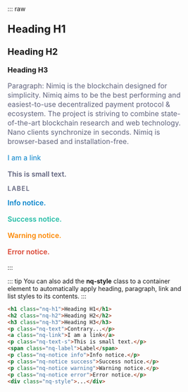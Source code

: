 <style >
  html{font-size:8px}.nq-h1,.nq-style h1{font-size:3rem;line-height:1.2;font-weight:700;margin:3rem 0}.nq-h2,.nq-style h2{font-size:2.5rem;line-height:1.2;font-weight:700;margin:2.5rem 0}.nq-h3,.nq-style h3{font-size:2rem;line-height:1.2;font-weight:700;margin:2rem 0}.nq-style p,.nq-text{font-size:2rem;line-height:1.3125;color:rgba(31,35,72,.7);margin:2rem 0}.nq-text-s{font-size:1.75rem;line-height:1.2;font-weight:600;margin:1rem 0}.nq-label{font-size:1.75rem;line-height:.857;font-weight:600;text-transform:uppercase;letter-spacing:.107em;margin:1rem 0;color:rgba(31,35,72,.7)}.nq-notice{font-weight:600;font-size:2rem}.nq-notice.info{color:var(--nimiq-light-blue)}.nq-notice.success{color:var(--nimiq-green)}.nq-notice.warning{color:var(--nimiq-orange)}.nq-notice.error{color:var(--nimiq-red)}.nq-link,.nq-style a,.nq-text a{color:var(--nimiq-light-blue);text-decoration:none;cursor:pointer}.nq-link:active,.nq-link:hover{text-decoration:underline}.nq-list,.nq-style ol,.nq-style ul{font-size:2rem;margin:2rem 0}.nq-list li,.nq-style li{margin:.5rem 0}.nq-button-s::-moz-focus-inner,.nq-button::-moz-focus-inner{border:0}.nq-button{position:relative;height:7.5rem;line-height:2.5rem;background-image:var(--nimiq-blue-bg);color:var(--nimiq-white);font-size:2rem;font-weight:700;text-transform:uppercase;letter-spacing:.094em;border:none;padding:0 4rem;border-radius:500px;min-width:25rem;margin:2rem auto;box-shadow:0 .5rem 1.5rem rgba(0,0,0,.15);cursor:pointer;transition:transform 450ms var(--nimiq-ease),box-shadow 450ms var(--nimiq-ease);will-change:box-shadow;text-decoration:none;display:block;text-align:center;font-family:inherit}a.nq-button{display:inline-flex;color:var(--nimiq-white);justify-content:center;align-items:center}.nq-button:not([disabled])::before{content:"";position:absolute;left:0;top:0;right:0;bottom:0;border-radius:500px;background-image:var(--nimiq-blue-bg-darkened);opacity:0;transition:opacity .3s var(--nimiq-ease);z-index:-1}.nq-button:focus,.nq-button:hover{box-shadow:0 1rem 2.5rem rgba(0,0,0,.2);transform:translate3D(0,-2px,0)}.nq-button:active::before,.nq-button:focus::before,.nq-button:hover::before{opacity:1}.nq-button:active{outline:0;box-shadow:0 .2rem .3rem rgba(0,0,0,.2);transform:translate3D(0,1px,0);transition:transform .2s cubic-bezier(.41,.34,.26,1.55),box-shadow .2s cubic-bezier(.41,.34,.26,1.55)!important}.nq-button-pill,.nq-button-s{display:inline-block;font-size:1.75rem;line-height:3.375rem;height:3.375rem;text-decoration:none;font-weight:700;padding:0 1.5rem;background-color:rgba(31,35,72,.07);color:var(--nimiq-blue);border-radius:1.6875rem;transition:color .3s var(--nimiq-ease),background-color .3s var(--nimiq-ease);will-change:color,background-color;border:none;cursor:pointer;position:relative;font-family:inherit}.nq-button-s[disabled]{opacity:.4;cursor:not-allowed}.nq-button-pill::before,.nq-button-s::before{content:'';display:block;position:absolute;left:-1.5rem;top:-1.5rem;right:-1.5rem;bottom:-1.5rem}.nq-button-s:active,.nq-button-s:focus,.nq-button-s:hover{color:var(--nimiq-blue-darkened);background:rgba(31,35,72,.12)}.nq-button-s[disabled]:hover{background:rgba(31,35,72,.07)}.nq-button-pill{color:var(--nimiq-white);background:var(--nimiq-blue);background-image:var(--nimiq-blue-bg)}.nq-button-pill:active,.nq-button-pill:focus,.nq-button-pill:hover{background:var(--nimiq-blue-darkened);background-image:var(--nimiq-blue-bg-darkened)}.nq-button.light-blue{background:var(--nimiq-light-blue);background-image:var(--nimiq-light-blue-bg)}.nq-button.light-blue::before{background-image:var(--nimiq-light-blue-bg-darkened)}.nq-button.light-blue.inverse{color:var(--nimiq-light-blue)}.nq-button.light-blue.inverse:active,.nq-button.light-blue.inverse:focus,.nq-button.light-blue.inverse:hover{color:var(--nimiq-light-blue-darkened)}.nq-button-s.light-blue{color:var(--nimiq-light-blue);background:rgba(5,130,202,.1)}.nq-button-s.light-blue:active,.nq-button-s.light-blue:focus,.nq-button-s.light-blue:hover{color:var(--nimiq-light-blue-darkened);background:rgba(5,130,202,.2)}.nq-button-s.light-blue[disabled]:hover{color:var(--nimiq-light-blue);background:rgba(5,130,202,.1)}.nq-button-pill.light-blue{background:var(--nimiq-light-blue);background-image:var(--nimiq-light-blue-bg)}.nq-button-pill.light-blue:active,.nq-button-pill.light-blue:focus,.nq-button-pill.light-blue:hover{background:var(--nimiq-light-blue-darkened);background-image:var(--nimiq-light-blue-bg-darkened)}.nq-button.green{background:var(--nimiq-green);background-image:var(--nimiq-green-bg)}.nq-button.green::before{background-image:var(--nimiq-green-bg-darkened)}.nq-button.green.inverse{color:var(--nimiq-green)}.nq-button.green.inverse:active,.nq-button.green.inverse:focus,.nq-button.green.inverse:hover{color:var(--nimiq-green-darkened)}.nq-button-s.green{color:var(--nimiq-green);background:rgba(33,188,165,.1)}.nq-button-s.green:active,.nq-button-s.green:focus,.nq-button-s.green:hover{color:var(--nimiq-green-darkened);background:rgba(33,188,165,.2)}.nq-button-s.green[disabled]:hover{color:var(--nimiq-green);background:rgba(33,188,165,.1)}.nq-button-pill.green{background:var(--nimiq-green);background-image:var(--nimiq-green-bg)}.nq-button-pill.green:active,.nq-button-pill.green:focus,.nq-button-pill.green:hover{background:var(--nimiq-green-darkened);background-image:var(--nimiq-green-bg-darkened)}.nq-button.orange{background:var(--nimiq-orange);background-image:var(--nimiq-orange-bg)}.nq-button.orange::before{background-image:var(--nimiq-orange-bg-darkened)}.nq-button.orange.inverse{color:var(--nimiq-orange)}.nq-button.orange.inverse:active,.nq-button.orange.inverse:focus,.nq-button.orange.inverse:hover{color:var(--nimiq-orange-darkened)}.nq-button-s.orange{color:var(--nimiq-orange);background:rgba(252,135,2,.1)}.nq-button-s.orange:active,.nq-button-s.orange:focus,.nq-button-s.orange:hover{color:var(--nimiq-orange-darkened);background:rgba(252,135,2,.2)}.nq-button-s.orange[disabled]:hover{color:var(--nimiq-orange);background:rgba(252,135,2,.1)}.nq-button-pill.orange{background:var(--nimiq-orange);background-image:var(--nimiq-orange-bg)}.nq-button-pill.orange:active,.nq-button-pill.orange:focus,.nq-button-pill.orange:hover{background:var(--nimiq-orange-darkened);background-image:var(--nimiq-orange-bg-darkened)}.nq-button.red{background:var(--nimiq-red);background-image:var(--nimiq-red-bg)}.nq-button.red::before{background:var(--nimiq-red-bg-darkened)}.nq-button.red.inverse{color:var(--nimiq-red)}.nq-button.red.inverse:active,.nq-button.red.inverse:focus,.nq-button.red.inverse:hover{color:var(--nimiq-red-darkened)}.nq-button-s.red{color:var(--nimiq-red);background:rgba(216,65,51,.1)}.nq-button-s.red:active,.nq-button-s.red:focus,.nq-button-s.red:hover{color:var(--nimiq-red-darkened);background:rgba(216,65,51,.2)}.nq-button-s.red[disabled]:hover{color:var(--nimiq-red);background:rgba(216,65,51,.1)}.nq-button-pill.red{background:var(--nimiq-red);background-image:var(--nimiq-red-bg)}.nq-button-pill.red:active,.nq-button-pill.red:focus,.nq-button-pill.red:hover{background:var(--nimiq-red-darkened);background-image:var(--nimiq-red-bg-darkened)}.nq-button.gold{background:var(--nimiq-gold);background-image:var(--nimiq-gold-bg)}.nq-button.gold:before{background:var(--nimiq-gold-bg-darkened)}.nq-button.gold.inverse{color:var(--nimiq-gold)}.nq-button.gold.inverse:active,.nq-button.gold.inverse:focus,.nq-button.gold.inverse:hover{color:var(--nimiq-gold-darkened)}.nq-button-pill.gold{background:var(--nimiq-gold);background-image:var(--nimiq-gold-bg)}.nq-button-pill.gold:active,.nq-button-pill.gold:focus,.nq-button-pill.gold:hover{background:var(--nimiq-gold-darkened);background-image:var(--nimiq-gold-bg-darkened)}.nq-button.inverse{background:var(--nimiq-white);color:var(--nimiq-blue);transition:transform 450ms var(--nimiq-ease),box-shadow 450ms var(--nimiq-ease),color .3s var(--nimiq-ease)}.nq-button.inverse::before{background:#eff0f2}.nq-button-s.inverse{background:rgba(255,255,255,.2);color:var(--nimiq-white)}.nq-button-s.inverse:active,.nq-button-s.inverse:focus,.nq-button-s.inverse:hover{background:rgba(255,255,255,.25)}.nq-button[disabled]{background:rgba(31,35,72,.07);color:rgba(31,35,72,.3);box-shadow:none!important;transform:none;cursor:not-allowed}.nq-button[disabled]:active,.nq-button[disabled]:hover{transform:none}.nq-button.inverse[disabled],.nq-button.inverse[disabled]:active,.nq-button.inverse[disabled]:hover{background:rgba(255,255,255,.2);color:rgba(255,255,255,.5)}.nq-button-pill::after,.nq-button-s::after,.nq-button::after{content:"";position:absolute;left:-5px;top:-5px;right:-5px;bottom:-5px;border:2px solid rgba(5,130,202,.5);border-radius:500px;opacity:0}.nq-button-pill.inverse::after,.nq-button-s.inverse::after,.nq-button.inverse::after{border-color:rgba(255,255,255,.4)}.nq-button-pill:focus,.nq-button-s:focus,.nq-button:focus{outline:0}.nq-button-pill:focus::after,.nq-button-s:focus::after,.nq-button:focus::after{opacity:1}.nq-input,.nq-input-s{font-family:inherit;font-size:inherit;font-weight:inherit;padding:1.25rem 2.25rem;border:none;--border-color:rgba(31, 35, 72, 0.1);box-shadow:inset 0 0 0 .25rem var(--border-color);color:var(--nimiq-blue);background:0 0;border-radius:.5rem;outline:0;transition:color .2s ease,box-shadow .2s ease;background-clip:padding-box}.nq-input-s{padding:.6875rem 1.4375rem;box-shadow:inset 0 0 0 .1875rem var(--border-color)}.nq-input-s.vanishing,.nq-input.vanishing{--border-color:rgba(31, 35, 72, 0)}.nq-input-s::placeholder,.nq-input::placeholder{color:rgba(31,35,72,.5);transition:color .2s ease}.nq-input-s:hover,.nq-input:hover{--border-color:rgba(31, 35, 72, 0.14)}.nq-input-s:focus::placeholder,.nq-input-s:hover::placeholder,.nq-input:focus::placeholder,.nq-input:hover::placeholder{color:rgba(5,130,202,.7)}.nq-input-s.vanishing:focus,.nq-input-s:focus,.nq-input.vanishing:focus,.nq-input:focus{--border-color:rgba(5, 130, 202, 0.2);color:var(--nimiq-light-blue)}body,html{box-sizing:border-box;-webkit-overflow-scrolling:touch;min-width:300px}*,:after,:before{box-sizing:inherit}.flex-grow{flex-grow:1}.flex-grow-half{flex-grow:.5}.flex-grow-double{flex-grow:2}.hidden{visibility:hidden}.display-none{display:none!important}.nq-card{max-width:75rem;background:var(--nimiq-card-bg);border-radius:1.25rem;box-shadow:0 .5rem 3.5rem rgba(0,0,0,.111158);margin:2rem;color:var(--nimiq-blue)}@media (max-width:450px){.nq-card{margin:2rem 1rem}}.nq-card-header{padding:4rem;text-align:center;border-top-left-radius:1rem;border-top-right-radius:1rem}@media (max-width:450px){.nq-card-header{padding:3rem}}.nq-card-header .nq-h1,.nq-card-header .nq-h2{margin:0}.nq-card-header .nq-notice{margin:3rem 0 0;text-align:center}.nq-card-body{padding:4rem}@media (max-width:450px){.nq-card-body{padding:3rem}}.nq-card-header+.nq-card-body{padding-top:1rem}.nq-card-body>:first-child{margin-top:0}.nq-card-body>:last-child{margin-bottom:0}.nq-card-footer{padding:1rem;border-bottom-left-radius:1rem;border-bottom-right-radius:1rem}.nq-card-body+.nq-card-footer{padding-top:0}.margin-top-5{margin-top:5rem}.margin-top-4{margin-top:4rem}.margin-top-3{margin-top:3rem}.margin-top-2{margin-top:2rem}.margin-top-1{margin-top:1rem}.nq-shadow{box-shadow:0 .5rem 1.5rem rgba(0,0,0,.15)}.nq-shadow-l{box-shadow:0 .5rem 2.5rem rgba(0,0,0,.15)}:root{--nimiq-blue:#1F2348;--nimiq-light-blue:#0582CA;--nimiq-gold:#E9B213;--nimiq-green:#21BCA5;--nimiq-orange:#FC8702;--nimiq-red:#D94432;--nimiq-purple:#5F4B8B;--nimiq-pink:#FA7268;--nimiq-light-green:#88B04B;--nimiq-brown:#795548;--nimiq-gray:#F4F4F4;--nimiq-light-gray:#FAFAFA;--nimiq-white:#FFF;--nimiq-light-blue-on-dark:#0CA6FE;--nimiq-red-on-dark:#FF5C48;--nimiq-blue-darkened:#151833;--nimiq-light-blue-darkened:#0071C3;--nimiq-gold-darkened:#E5A212;--nimiq-green-darkened:#20B29E;--nimiq-orange-darkened:#FC7500;--nimiq-red-darkened:#D13030;--nimiq-blue-bg:radial-gradient(100% 100% at bottom right, #260133, var(--nimiq-blue));--nimiq-light-blue-bg:radial-gradient(100% 100% at bottom right, #265DD7, var(--nimiq-light-blue));--nimiq-gold-bg:radial-gradient(100% 100% at bottom right, #EC991C, var(--nimiq-gold));--nimiq-green-bg:radial-gradient(100% 100% at bottom right, #41A38E, var(--nimiq-green));--nimiq-orange-bg:radial-gradient(100% 100% at bottom right, #FD6216, var(--nimiq-orange));--nimiq-red-bg:radial-gradient(100% 100% at bottom right, #CC3047, var(--nimiq-red));--nimiq-purple-bg:radial-gradient(100% 100% at bottom right, #4D4C96, var(--nimiq-purple));--nimiq-pink-bg:radial-gradient(100% 100% at bottom right, #E0516B, var(--nimiq-pink));--nimiq-light-green-bg:radial-gradient(100% 100% at bottom right, #70B069, var(--nimiq-light-green));--nimiq-brown-bg:radial-gradient(100% 100% at bottom right, #724147, var(--nimiq-brown));--nimiq-blue-bg-darkened:radial-gradient(100% 100% at bottom right, #180021, var(--nimiq-blue-darkened));--nimiq-light-blue-bg-darkened:radial-gradient(100% 100% at bottom right, #2355C4, var(--nimiq-light-blue-darkened));--nimiq-gold-bg-darkened:radial-gradient(100% 100% at bottom right, #E58A1B, var(--nimiq-gold-darkened));--nimiq-green-bg-darkened:radial-gradient(100% 100% at bottom right, #3D9988, var(--nimiq-green-darkened));--nimiq-orange-bg-darkened:radial-gradient(100% 100% at bottom right, #EA5200, var(--nimiq-orange-darkened));--nimiq-red-bg-darkened:radial-gradient(100% 100% at bottom right, #BF2D46, var(--nimiq-red-darkened));--nimiq-highlight-bg:rgba(31, 35, 72, 0.06);--nimiq-card-bg:white}.nq-blue{color:var(--nimiq-blue)!important}.nq-light-blue{color:var(--nimiq-light-blue)!important}.nq-gold{color:var(--nimiq-gold)!important}.nq-green{color:var(--nimiq-green)!important}.nq-orange{color:var(--nimiq-orange)!important}.nq-red{color:var(--nimiq-red)!important}.nq-purple{color:var(--nimiq-purple)!important}.nq-pink{color:var(--nimiq-pink)!important}.nq-light-green{color:var(--nimiq-light-green)!important}.nq-brown{color:var(--nimiq-brown)!important}.nq-blue-bg{background:var(--nimiq-blue);background-image:var(--nimiq-blue-bg)}.nq-light-blue-bg{background:var(--nimiq-light-blue);background-image:var(--nimiq-light-blue-bg)}.nq-gold-bg{background:var(--nimiq-gold);background-image:var(--nimiq-gold-bg)}.nq-green-bg{background:var(--nimiq-green);background-image:var(--nimiq-green-bg)}.nq-orange-bg{background:var(--nimiq-orange);background-image:var(--nimiq-orange-bg)}.nq-red-bg{background:var(--nimiq-red);background-image:var(--nimiq-red-bg)}.nq-purple-bg{background:var(--nimiq-purple);background-image:var(--nimiq-purple-bg)}.nq-pink-bg{background:var(--nimiq-pink);background-image:var(--nimiq-pink-bg)}.nq-light-green-bg{background:var(--nimiq-light-green);background-image:var(--nimiq-light-green-bg)}.nq-brown-bg{background:var(--nimiq-brown);background-image:var(--nimiq-brown-bg)}.nq-gray-bg{background:var(--nimiq-gray)}.nq-blue-bg,.nq-blue-bg .nq-link,.nq-gold-bg,.nq-gold-bg .nq-link,.nq-green-bg,.nq-green-bg .nq-link,.nq-light-blue-bg,.nq-light-blue-bg .nq-link,.nq-orange-bg,.nq-orange-bg .nq-link,.nq-red-bg,.nq-red-bg .nq-link{color:var(--nimiq-white)}.nq-blue-bg .nq-label,.nq-blue-bg .nq-text,.nq-gold-bg .nq-label,.nq-gold-bg .nq-text,.nq-green-bg .nq-label,.nq-green-bg .nq-text,.nq-light-blue-bg .nq-label,.nq-light-blue-bg .nq-text,.nq-orange-bg .nq-label,.nq-orange-bg .nq-text,.nq-red-bg .nq-label,.nq-red-bg .nq-text{color:rgba(255,255,255,.7)}.nq-blue-bg,.nq-blue-bg .nq-card .nq-blue-bg{--nimiq-light-blue:var(--nimiq-light-blue-on-dark);--nimiq-red:var(--nimiq-red-on-dark)}.nq-blue-bg .nq-button.inverse,.nq-blue-bg .nq-card{--nimiq-light-blue:#0582CA;--nimiq-red:#D94432}.nq-blue-bg .nq-input,.nq-blue-bg .nq-input-s{--border-color:rgba(255, 255, 255, 0.2);color:var(--nimiq-white)}.nq-blue-bg .nq-input-s.vanishing,.nq-blue-bg .nq-input.vanishing{--border-color:rgba(255, 255, 255, 0)}.nq-blue-bg .nq-input-s::placeholder,.nq-blue-bg .nq-input::placeholder{color:rgba(255,255,255,.3)}.nq-blue-bg .nq-input-s:focus,.nq-blue-bg .nq-input-s:hover,.nq-blue-bg .nq-input:focus,.nq-blue-bg .nq-input:hover{--border-color:rgba(255, 255, 255, 0.3);color:var(--nimiq-white)}.nq-icon{width:1em;height:1em}html{--nimiq-ease:cubic-bezier(0.25, 0, 0, 1);--attr-duration:.2s;--movement-duration:.4s}
</style>

::: raw
<div class="typography nq-style mb-32">
  <h1 class="nq-h1">Heading H1</h1>
  <h2 class="nq-h2">Heading H2</h2>
  <h3 class="nq-h3">Heading H3</h3>

  <p class="nq-text !text-16 dark:text-white/70">Paragraph: Nimiq is the blockchain designed for simplicity. Nimiq aims to be the best performing and easiest-to-use decentralized payment protocol & ecosystem. The project is striving to combine state-of-the-art blockchain research and web technology. Nano clients synchronize in seconds. Nimiq is browser-based and installation-free.</p>

  <a class="nq-link" href="#">I am a link</a>

  <p class="nq-text-s dark:text-white/70">This is small text.</p>

  <span class="nq-label dark:text-white/60">Label</span>

  <p class="nq-notice info">Info notice.</p>
  <p class="nq-notice success">Success notice.</p>
  <p class="nq-notice warning">Warning notice.</p>
  <p class="nq-notice error">Error notice.</p>

</div>
:::

::: tip
You can also add the **nq-style** class to a container element to automatically apply heading, paragraph, link and list styles to its contents.
:::

```html
<h1 class="nq-h1">Heading H1</h1>
<h2 class="nq-h2">Heading H2</h2>
<h3 class="nq-h3">Heading H3</h3>
<p class="nq-text">Contrary...</p>
<a class="nq-link">I am a link</a>
<p class="nq-text-s">This is small text.</p>
<span class="nq-label">Label</span>
<p class="nq-notice info">Info notice.</p>
<p class="nq-notice success">Success notice.</p>
<p class="nq-notice warning">Warning notice.</p>
<p class="nq-notice error">Error notice.</p>
<div class="nq-style">...</div>
```
